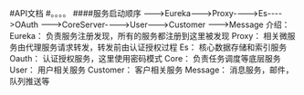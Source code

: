 #API文档
#。。。。
####服务启动顺序
--->Eureka--->Proxy---->Es---->OAuth
--->CoreServer---->User--->Customer
--->Message
介绍：
    Eureka： 负责服务注册发现，所有的服务都注册到这里被发现
    Proxy： 相关微服务由代理服务请求转发，转发前由认证授权过程
    Es： 核心数据存储和索引服务
    Oauth： 认证授权服务，这里使用密码模式
    Core： 负责任务调度等底层服务
    User： 用户相关服务
    Customer： 客户相关服务
    Message： 消息服务，邮件，队列推送等
